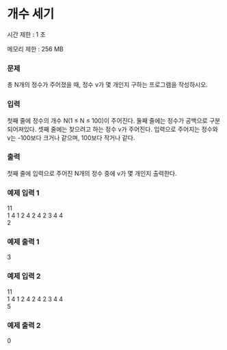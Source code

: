 # 개수 세기

시간 제한 : 1 초

메모리 제한 : 256 MB

### 문제

총 N개의 정수가 주어졌을 때, 정수 v가 몇 개인지 구하는 프로그램을 작성하시오.

### 입력

첫째 줄에 정수의 개수 N(1 ≤ N ≤ 100)이 주어진다. 둘째 줄에는 정수가 공백으로 구분되어져있다. 셋째 줄에는 찾으려고 하는 정수 v가 주어진다. 입력으로 주어지는 정수와 v는 -100보다 크거나 같으며, 100보다 작거나 같다.

### 출력

첫째 줄에 입력으로 주어진 N개의 정수 중에 v가 몇 개인지 출력한다.

### 예제 입력 1

11  
1 4 1 2 4 2 4 2 3 4 4  
2

### 예제 출력 1

3

### 예제 입력 2

11  
1 4 1 2 4 2 4 2 3 4 4  
5

### 예제 출력 2

0

